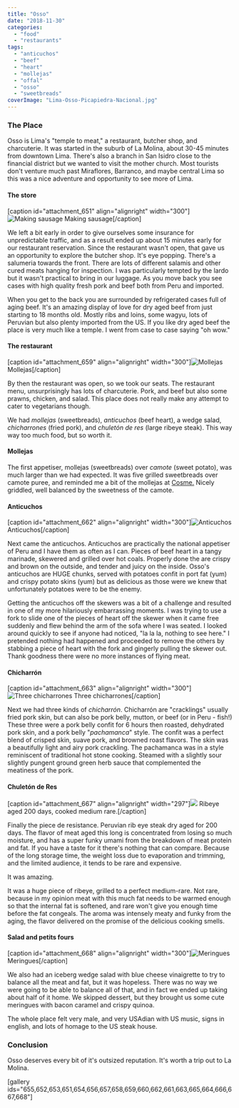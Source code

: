 ```yaml
---
title: "Osso"
date: "2018-11-30"
categories: 
  - "food"
  - "restaurants"
tags: 
  - "anticuchos"
  - "beef"
  - "heart"
  - "mollejas"
  - "offal"
  - "osso"
  - "sweetbreads"
coverImage: "Lima-Osso-Picapiedra-Nacional.jpg"
---
```


### The Place

Osso is Lima's "temple to meat," a restaurant, butcher shop, and charcuterie. It was started in the suburb of La Molina, about 30-45 minutes from downtown Lima. There's also a branch in San Isidro close to the financial district but we wanted to visit the mother church. Most tourists don't venture much past Miraflores, Barranco, and maybe central Lima so this was a nice adventure and opportunity to see more of Lima.

#### The store

\[caption id="attachment\_651" align="alignright" width="300"\]![Making sausage](images/Lima-Osso-Making-sausage-300x292.jpg) Making sausage\[/caption\]

We left a bit early in order to give ourselves some insurance for unpredictable traffic, and as a result ended up about 15 minutes early for our restaurant reservation. Since the restaurant wasn't open, that gave us an opportunity to explore the butcher shop. It's eye popping. There's a salumeria towards the front. There are lots of different salamis and other cured meats hanging for inspection. I was particularly tempted by the lardo but it wasn't practical to bring in our luggage. As you move back you see cases with high quality fresh pork and beef both from Peru and imported.

When you get to the back you are surrounded by refrigerated cases full of aging beef. It's an amazing display of love for dry aged beef from just starting to 18 months old. Mostly ribs and loins, some wagyu, lots of Peruvian but also plenty imported from the US. If you like dry aged beef the place is very much like a temple. I went from case to case saying "oh wow."

#### The restaurant

\[caption id="attachment\_659" align="alignright" width="300"\]![Mollejas](images/Lima-Osso-Mollejas-300x161.jpg) Mollejas\[/caption\]

By then the restaurant was open, so we took our seats. The restaurant menu, unsurprisingly has lots of charcuterie. Pork, and beef but also some prawns, chicken, and salad. This place does not really make any attempt to cater to vegetarians though.

We had _mollejas_ (sweetbreads), _anticuchos_ (beef heart), a wedge salad, _chicharrones_ (fried pork), and _chuletón de res_ (large ribeye steak). This way way too much food, but so worth it.

#### Mollejas

The first appetiser, mollejas (sweetbreads) over _camote_ (sweet potato), was much larger than we had expected. It was five grilled sweetbreads over camote puree, and reminded me a bit of the mollejas at [Cosme.](https://waitwhatsthat.com/cosme/) Nicely griddled, well balanced by the sweetness of the camote.

#### Anticuchos

\[caption id="attachment\_662" align="alignright" width="300"\]![Anticuchos](images/Lima-Osso-Anticuchos-2-300x221.jpg) Anticuchos\[/caption\]

Next came the anticuchos. Anticuchos are practically the national appetiser of Peru and I have them as often as I can. Pieces of beef heart in a tangy marinade, skewered and grilled over hot coals. Properly done the are crispy and brown on the outside, and tender and juicy on the inside. Osso's anticuchos are HUGE chunks, served with potatoes confit in port fat (yum) and crispy potato skins (yum) but as delicious as those were we knew that unfortunately potatoes were to be the enemy.

Getting the anticuchos off the skewers was a bit of a challenge and resulted in one of my more hilariously embarrassing moments. I was trying to use a fork to slide one of the pieces of heart off the skewer when it came free suddenly and flew behind the arm of the sofa where I was seated. I looked around quickly to see if anyone had noticed, "la la la, nothing to see here." I pretended nothing had happened and proceeded to remove the others by stabbing a piece of heart with the fork and gingerly pulling the skewer out. Thank goodness there were no more instances of flying meat.

#### Chicharrón

\[caption id="attachment\_663" align="alignright" width="300"\]![Three chicharrones](images/Lima-Osso-Three-chicharrones-300x148.jpg) Three chicharrones\[/caption\]

Next we had three kinds of _chicharrón_. Chicharrón are "cracklings" usually fried pork skin, but can also be pork belly, mutton, or beef (or in Peru - fish!) These three were a pork belly confit for 6 hours then roasted, dehydrated pork skin, and a pork belly "_pachamanca_" style. The confit was a perfect blend of crisped skin, suave pork, and browned roast flavors. The skin was a beautifully light and airy pork crackling. The pachamanca was in a style reminiscent of traditional hot stone cooking. Steamed with a slightly sour slightly pungent ground green herb sauce that complemented the meatiness of the pork.

#### Chuletón de Res

\[caption id="attachment\_667" align="alignright" width="297"\]![](images/Lima-Osso-Chuletón-de-Res-2-297x300.jpg) Ribeye aged 200 days, cooked medium rare.\[/caption\]

Finally the piece de resistance. Peruvian rib eye steak dry aged for 200 days. The flavor of meat aged this long is concentrated from losing so much moisture, and has a super funky umami from the breakdown of meat protein and fat. If you have a taste for it there's nothing that can compare. Because of the long storage time, the weight loss due to evaporation and trimming, and the limited audience, it tends to be rare and expensive.

It was amazing.

It was a huge piece of ribeye, grilled to a perfect medium-rare. Not rare, because in my opinion meat with this much fat needs to be warmed enough so that the internal fat is softened, and rare won't give you enough time before the fat congeals. The aroma was intensely meaty and funky from the aging, the flavor delivered on the promise of the delicious cooking smells.

#### Salad and petits fours

\[caption id="attachment\_668" align="alignright" width="300"\]![Meringues](images/Lima-Osso-Meringues-300x196.jpg) Meringues\[/caption\]

We also had an iceberg wedge salad with blue cheese vinaigrette to try to balance all the meat and fat, but it was hopeless. There was no way we were going to be able to balance all of that, and in fact we ended up taking about half of it home. We skipped dessert, but they brought us some cute meringues with bacon caramel and crispy quinoa.

The whole place felt very male, and very USAdian with US music, signs in english, and lots of homage to the US steak house.

### Conclusion

Osso deserves every bit of it's outsized reputation. It's worth a trip out to La Molina.

\[gallery ids="655,652,653,651,654,656,657,658,659,660,662,661,663,665,664,666,667,668"\]
